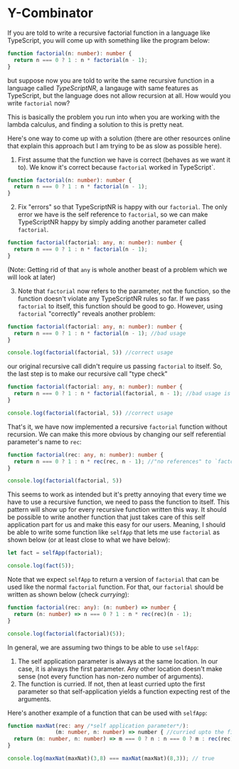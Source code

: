 # Y-Combinator

If you are told to write a recursive factorial function in a language like TypeScript, you will come up
with something like the program below:

```typescript
function factorial(n: number): number {
  return n === 0 ? 1 : n * factorial(n - 1);
}
```

but suppose now you are told to write the same recursive function in a language called _TypeScriptNR_, a langauge
with same features as TypeScript, but the language does not allow recursion at all. How would you write `factorial` now?

This is basically the problem you run into when you are working with the lambda calculus, and finding a solution to this is
pretty neat.

Here's one way to come up with a solution (there are other resources online that explain this approach but I am trying to be
as slow as possible here).

1) First assume that the function we have is correct (behaves as we want it to). We know it's correct because `factorial`
worked in TypeScript`.
```typescript
function factorial(n: number): number {
  return n === 0 ? 1 : n * factorial(n - 1);
}
```

2) Fix "errors" so that TypeScriptNR is happy with our `factorial`. The only error we have is the self reference to `factorial`, so we
can make TypeScriptNR happy by simply adding another parameter called `factorial`.
```typescript
function factorial(factorial: any, n: number): number {
  return n === 0 ? 1 : n * factorial(n - 1);
}
```
(Note: Getting rid of that `any` is whole another beast of a problem which we will look at later)

3) Note that `factorial` now refers to the parameter, not the function, so the function doesn't violate any TypeScriptNR rules so far.
If we pass `factorial` to itself, this function should be good to go. However, using `factorial` "correctly" reveals another problem:
```typescript
function factorial(factorial: any, n: number): number {
  return n === 0 ? 1 : n * factorial(n - 1); //bad usage
}

console.log(factorial(factorial, 5)) //correct usage
```

our original recursive call didn't require us passing `factorial` to itself. So, the last step is to make our recursive call "type check"
```typescript
function factorial(factorial: any, n: number): number {
  return n === 0 ? 1 : n * factorial(factorial, n - 1); //bad usage is good now
}

console.log(factorial(factorial, 5)) //correct usage
```

That's it, we have now implemented a recursive `factorial` function without recursion. We can make this more obvious by changing our
self referential parameter's name to `rec`:
```typescript
function factorial(rec: any, n: number): number {
  return n === 0 ? 1 : n * rec(rec, n - 1); //"no references" to `factorial` here
}

console.log(factorial(factorial, 5))
```

This seems to work as intended but it's pretty annoying that every time we have to use a recursive function, we need to pass the function
to itself. This pattern will show up for every recursive function written this way. It should be possible to write another function
that just takes care of this self application part for us and make this easy for our users.
Meaning, I should be able to write some function like `selfApp` that lets me use `factorial` as shown below (or at least close to what
we have below):

```typescript
let fact = selfApp(factorial);

console.log(fact(5));
```

Note that we expect `selfApp` to return a version of `factorial` that can be used like the normal `factorial` function. For that, our
`factorial` should be written as shown below (check *currying*):
```typescript
function factorial(rec: any): (n: number) => number {
  return (n: number) => n === 0 ? 1 : n * rec(rec)(n - 1);
}

console.log(factorial(factorial)(5));
```

In general, we are assuming two things to be able to use `selfApp`:
1) The self application parameter is always at the same location. In our case, it is always the first parameter.
Any other location doesn't make sense (not every function has non-zero number of arguments).
2) The function is curried. If not, then at least curried upto the first parameter so that self-application yields a
function expecting rest of the arguments.

Here's another example of a function that can be used with `selfApp`:
```typescript
function maxNat(rec: any /*self application parameter*/):
               (m: number, n: number) => number { //curried upto the first parameter
  return (m: number, n: number) => m === 0 ? n : n === 0 ? m : rec(rec)(m-1,n-1);
}

console.log(maxNat(maxNat)(3,8) === maxNat(maxNat)(8,3)); // true
```
